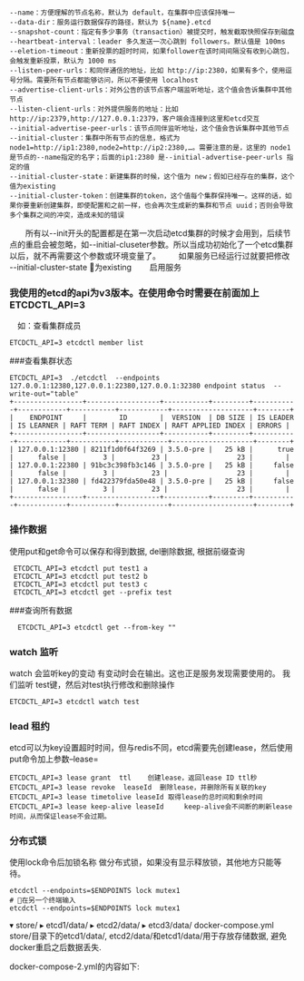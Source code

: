 
```table下面是一些常用配置选项的说明：

--name：方便理解的节点名称，默认为 default，在集群中应该保持唯一
--data-dir：服务运行数据保存的路径，默认为 ${name}.etcd
--snapshot-count：指定有多少事务（transaction）被提交时，触发截取快照保存到磁盘
--heartbeat-interval：leader 多久发送一次心跳到 followers。默认值是 100ms
--eletion-timeout：重新投票的超时时间，如果follower在该时间间隔没有收到心跳包，会触发重新投票，默认为 1000 ms
--listen-peer-urls：和同伴通信的地址，比如 http://ip:2380，如果有多个，使用逗号分隔。需要所有节点都能够访问，所以不要使用 localhost
--advertise-client-urls：对外公告的该节点客户端监听地址，这个值会告诉集群中其他节点
--listen-client-urls：对外提供服务的地址：比如 http://ip:2379,http://127.0.0.1:2379，客户端会连接到这里和etcd交互
--initial-advertise-peer-urls：该节点同伴监听地址，这个值会告诉集群中其他节点
--initial-cluster：集群中所有节点的信息，格式为 node1=http://ip1:2380,node2=http://ip2:2380,…。需要注意的是，这里的 node1 是节点的--name指定的名字；后面的ip1:2380 是--initial-advertise-peer-urls 指定的值
--initial-cluster-state：新建集群的时候，这个值为 new；假如已经存在的集群，这个值为existing
--initial-cluster-token：创建集群的token，这个值每个集群保持唯一。这样的话，如果你要重新创建集群，即使配置和之前一样，也会再次生成新的集群和节点 uuid；否则会导致多个集群之间的冲突，造成未知的错误
```
　　所有以--init开头的配置都是在第一次启动etcd集群的时候才会用到，后续节点的重启会被忽略，如--initial-cluseter参数。所以当成功初始化了一个etcd集群以后，就不再需要这个参数或环境变量了。
　　如果服务已经运行过就要把修改 --initial-cluster-state 为existing
　　启用服务

### 我使用的etcd的api为v3版本。在使用命令时需要在前面加上ETCDCTL_API=3 
　如：查看集群成员
```
ETCDCTL_API=3 etcdctl member list
```

###查看集群状态
```
ETCDCTL_API=3  ./etcdctl  --endpoints 127.0.0.1:12380,127.0.0.1:22380,127.0.0.1:32380 endpoint status  --write-out="table" 
+-----------------+------------------+-----------+---------+-----------+------------+-----------+------------+--------------------+--------+
|    ENDPOINT     |        ID        |  VERSION  | DB SIZE | IS LEADER | IS LEARNER | RAFT TERM | RAFT INDEX | RAFT APPLIED INDEX | ERRORS |
+-----------------+------------------+-----------+---------+-----------+------------+-----------+------------+--------------------+--------+
| 127.0.0.1:12380 | 8211f1d0f64f3269 | 3.5.0-pre |   25 kB |      true |      false |         3 |         23 |                 23 |        |
| 127.0.0.1:22380 | 91bc3c398fb3c146 | 3.5.0-pre |   25 kB |     false |      false |         3 |         23 |                 23 |        |
| 127.0.0.1:32380 | fd422379fda50e48 | 3.5.0-pre |   25 kB |     false |      false |         3 |         23 |                 23 |        |
+-----------------+------------------+-----------+---------+-----------+------------+-----------+------------+--------------------+--------+
```

### 操作数据
   使用put和get命令可以保存和得到数据, del删除数据, 根据前缀查询
   
```
 ETCDCTL_API=3 etcdctl put test1 a
 ETCDCTL_API=3 etcdctl put test2 b
 ETCDCTL_API=3 etcdctl put test3 c
 ETCDCTL_API=3 etcdctl get --prefix test
```

###查询所有数据
 ```
   ETCDCTL_API=3 etcdctl get --from-key ""
 ```
 
 ### watch 监听
   watch 会监听key的变动 有变动时会在输出。这也正是服务发现需要使用的。
   我们监听 test键，然后对test执行修改和删除操作
```
ETCDCTL_API=3 etcdctl watch test
```

### lead 租约
  etcd可以为key设置超时时间，但与redis不同，etcd需要先创建lease，然后使用put命令加上参数–lease=<lease ID>
```
ETCDCTL_API=3 lease grant  ttl    创建lease，返回lease ID ttl秒
ETCDCTL_API=3 lease revoke  leaseId  删除lease，并删除所有关联的key
ETCDCTL_API=3 lease timetolive leaseId 取得lease的总时间和剩余时间
ETCDCTL_API=3 lease keep-alive leaseId     keep-alive会不间断的刷新lease时间，从而保证lease不会过期。
```

### 分布式锁
 使用lock命令后加锁名称 做分布式锁，如果没有显示释放锁，其他地方只能等待。
```
etcdctl --endpoints=$ENDPOINTS lock mutex1
# 在另一个终端输入
etcdctl --endpoints=$ENDPOINTS lock mutex1
```


▾ store/
  ▸ etcd1/data/
  ▸ etcd2/data/
  ▸ etcd3/data/
  docker-compose.yml
store/目录下的etcd1/data/, etcd2/data/和etcd1/data/用于存放存储数据, 避免docker重启之后数据丢失.

docker-compose-2.yml的内容如下:
